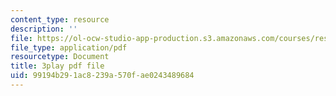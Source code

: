 ```yaml
---
content_type: resource
description: ''
file: https://ol-ocw-studio-app-production.s3.amazonaws.com/courses/res-18-010-a-2020-vision-of-linear-algebra-spring-2020/99194b291ac8239a570fae0243489684_IHO7_n7Y09s.pdf
file_type: application/pdf
resourcetype: Document
title: 3play pdf file
uid: 99194b29-1ac8-239a-570f-ae0243489684
---
```

